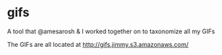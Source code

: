 gifs
====

A tool that @amesarosh &amp; I worked together on to taxonomize all my GIFs

The GIFs are all located at http://gifs.jimmy.s3.amazonaws.com/